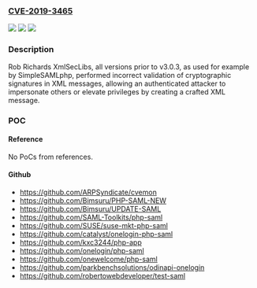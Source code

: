 ### [CVE-2019-3465](https://cve.mitre.org/cgi-bin/cvename.cgi?name=CVE-2019-3465)
![](https://img.shields.io/static/v1?label=Product&message=Rob%20Richards%20XmlSecLibs&color=blue)
![](https://img.shields.io/static/v1?label=Version&message=n%2Fa&color=blue)
![](https://img.shields.io/static/v1?label=Vulnerability&message=Improper%20Verification%20of%20Cryptographic%20Signature&color=brighgreen)

### Description

Rob Richards XmlSecLibs, all versions prior to v3.0.3, as used for example by SimpleSAMLphp, performed incorrect validation of cryptographic signatures in XML messages, allowing an authenticated attacker to impersonate others or elevate privileges by creating a crafted XML message.

### POC

#### Reference
No PoCs from references.

#### Github
- https://github.com/ARPSyndicate/cvemon
- https://github.com/Bimsuru/PHP-SAML-NEW
- https://github.com/Bimsuru/UPDATE-SAML
- https://github.com/SAML-Toolkits/php-saml
- https://github.com/SUSE/suse-mkt-php-saml
- https://github.com/catalyst/onelogin-php-saml
- https://github.com/kxc3244/php-app
- https://github.com/onelogin/php-saml
- https://github.com/onewelcome/php-saml
- https://github.com/parkbenchsolutions/odinapi-onelogin
- https://github.com/robertowebdeveloper/test-saml

